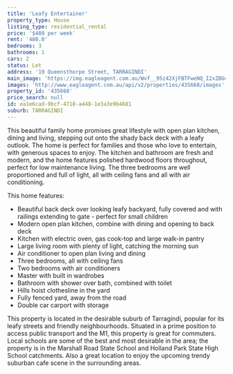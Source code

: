 ```yaml
---
title: 'Leafy Entertainer'
property_type: House
listing_type: residential_rental
price: '$480 per week'
rent: '480.0'
bedrooms: 3
bathrooms: 1
cars: 2
status: Let
address: '19 Queensthorpe Street, TARRAGINDI'
main_image: 'https://img.eagleagent.com.au/Wvf__95z42XjFBTFweNQ_I2xZBU=/1280x854/smart/https://s3-us-west-2.amazonaws.com/eagleagent-orig/images/6826589/418768722-image-M.jpg'
images: 'http://www.eagleagent.com.au/api/v2/properties/435668/images'
property_id: '435668'
price_search: null
id: ea1e6cad-9bcf-4718-a448-1e3a3e9b4681
suburb: TARRAGINDI
---
```

This beautiful family home promises great lifestyle with open plan kitchen, dining and living, stepping out onto the shady back deck with a leafy outlook. The home is perfect for families and those who love to entertain, with generous spaces to enjoy. The kitchen and bathroom are fresh and modern, and the home features polished hardwood floors throughout, perfect for low maintenance living. The three bedrooms are well proportioned and full of light, all with ceiling fans and all with air conditioning.

This home features:

*  Beautiful back deck over looking leafy backyard, fully covered and with railings extending to gate - perfect for small children
*  Modern open plan kitchen, combine with dining and opening to back deck
*  Kitchen with electric oven, gas cook-top and large walk-in pantry
*  Large living room with plenty of light, catching the morning sun
*  Air conditioner to open plan living and dining
*  Three bedrooms, all with ceiling fans
*  Two bedrooms with air conditioners
*  Master with built in wardrobes
*  Bathroom with shower over bath, combined with toilet
*  Hills hoist clothesline in the yard
*  Fully fenced yard, away from the road
*  Double car carport with storage

This property is located in the desirable suburb of Tarragindi, popular for its leafy streets and friendly neighbourhoods. Situated in a prime position to access public transport and the M1, this property is great for commuters. Local schools are some of the best and most desirable in the area; the property is in the Marshall Road State School and Holland Park State High School catchments. Also a great location to enjoy the upcoming trendy suburban cafe scene in the surrounding areas.